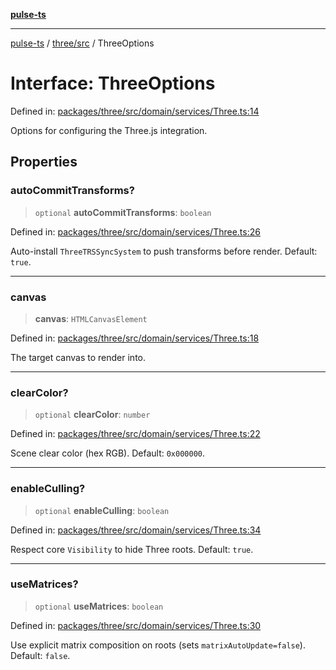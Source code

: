 [**pulse-ts**](../../../README.md)

***

[pulse-ts](../../../README.md) / [three/src](../README.md) / ThreeOptions

# Interface: ThreeOptions

Defined in: [packages/three/src/domain/services/Three.ts:14](https://github.com/jlehett/pulse-ts/blob/b287bc18de1bbb78a8cc43f602a646e458610bc3/packages/three/src/domain/services/Three.ts#L14)

Options for configuring the Three.js integration.

## Properties

### autoCommitTransforms?

> `optional` **autoCommitTransforms**: `boolean`

Defined in: [packages/three/src/domain/services/Three.ts:26](https://github.com/jlehett/pulse-ts/blob/b287bc18de1bbb78a8cc43f602a646e458610bc3/packages/three/src/domain/services/Three.ts#L26)

Auto-install `ThreeTRSSyncSystem` to push transforms before render. Default: `true`.

***

### canvas

> **canvas**: `HTMLCanvasElement`

Defined in: [packages/three/src/domain/services/Three.ts:18](https://github.com/jlehett/pulse-ts/blob/b287bc18de1bbb78a8cc43f602a646e458610bc3/packages/three/src/domain/services/Three.ts#L18)

The target canvas to render into.

***

### clearColor?

> `optional` **clearColor**: `number`

Defined in: [packages/three/src/domain/services/Three.ts:22](https://github.com/jlehett/pulse-ts/blob/b287bc18de1bbb78a8cc43f602a646e458610bc3/packages/three/src/domain/services/Three.ts#L22)

Scene clear color (hex RGB). Default: `0x000000`.

***

### enableCulling?

> `optional` **enableCulling**: `boolean`

Defined in: [packages/three/src/domain/services/Three.ts:34](https://github.com/jlehett/pulse-ts/blob/b287bc18de1bbb78a8cc43f602a646e458610bc3/packages/three/src/domain/services/Three.ts#L34)

Respect core `Visibility` to hide Three roots. Default: `true`.

***

### useMatrices?

> `optional` **useMatrices**: `boolean`

Defined in: [packages/three/src/domain/services/Three.ts:30](https://github.com/jlehett/pulse-ts/blob/b287bc18de1bbb78a8cc43f602a646e458610bc3/packages/three/src/domain/services/Three.ts#L30)

Use explicit matrix composition on roots (sets `matrixAutoUpdate=false`). Default: `false`.
